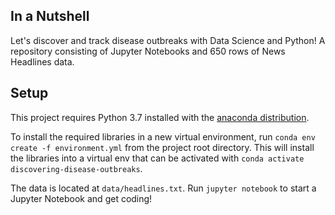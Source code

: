 ## In a Nutshell

 Let's discover and track disease outbreaks with Data Science and Python! A repository consisting of Jupyter Notebooks and 650 rows of News Headlines data.

## Setup

This project requires Python 3.7 installed with the [anaconda distribution](https://www.anaconda.com/distribution/).

To install the required libraries in a new virtual environment, run `conda env create -f environment.yml` from the project root 
directory. This will install the  libraries into a virtual env that can be activated with `conda activate discovering-disease-outbreaks`. 

The data is located at `data/headlines.txt`. Run `jupyter notebook` to start a Jupyter Notebook and get coding!
